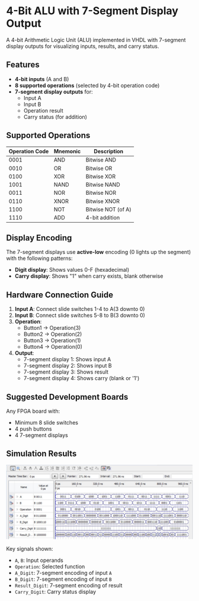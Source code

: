 # 4-Bit ALU with 7-Segment Display Output

A 4-bit Arithmetic Logic Unit (ALU) implemented in VHDL with 7-segment display outputs for visualizing inputs, results, and carry status.

## Features

- **4-bit inputs** (A and B)
- **8 supported operations** (selected by 4-bit operation code)
- **7-segment display outputs** for:
  - Input A
  - Input B
  - Operation result
  - Carry status (for addition)
  
## Supported Operations

| Operation Code | Mnemonic | Description         |
|----------------|----------|---------------------|
| 0001           | AND      | Bitwise AND         |
| 0010           | OR       | Bitwise OR          |
| 0100           | XOR      | Bitwise XOR         |
| 1001           | NAND     | Bitwise NAND        |
| 0011           | NOR      | Bitwise NOR         |
| 0110           | XNOR     | Bitwise XNOR        |
| 1100           | NOT      | Bitwise NOT (of A)  |
| 1110           | ADD      | 4-bit addition      |

## Display Encoding

The 7-segment displays use **active-low** encoding (0 lights up the segment) with the following patterns:

- **Digit display**: Shows values 0-F (hexadecimal)
- **Carry display**: Shows "1" when carry exists, blank otherwise

## Hardware Connection Guide

1. **Input A**: Connect slide switches 1-4 to A(3 downto 0)
2. **Input B**: Connect slide switches 5-8 to B(3 downto 0)
3. **Operation**:
   - Button1 → Operation(3)
   - Button2 → Operation(2)
   - Button3 → Operation(1)
   - Button4 → Operation(0)
4. **Output**:
   - 7-segment display 1: Shows input A
   - 7-segment display 2: Shows input B
   - 7-segment display 3: Shows result
   - 7-segment display 4: Shows carry (blank or '1')

## Suggested Development Boards

Any FPGA board with:
  - Minimum 8 slide switches
  - 4 push buttons
  - 4 7-segment displays

## Simulation Results

![ALU Simulation Waveform](https://github.com/izzo03/ALU/blob/main/images/simulation.PNG)

Key signals shown:
- `A`, `B`: Input operands
- `Operation`: Selected function
- `A_Digit`: 7-segment encoding of input `A`
- `B_Digit`: 7-segment encoding of input `B`
- `Result_Digit`: 7-segment encoding of result
- `Carry_Digit`: Carry status display
